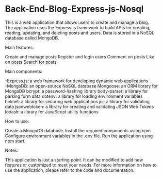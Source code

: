 # Back-End-Blog-Express-js-Nosql
This is a web application that allows users to create and manage a blog. The application uses the Express.js framework to build APIs for creating, reading, updating, and deleting posts and users. Data is stored in a NoSQL database called MongoDB.

Main features:

Create and manage posts
Register and login users
Comment on posts
Like on posts
Search for posts

Main components:

-Express.js: a web framework for developing dynamic web applications       
-MongoDB: an open-source NoSQL database
Mongoose: an ORM library for MongoDB
bcrypt: a password-hashing library
body-parser: a library for parsing form data
dotenv: a library for loading environment variables
helmet: a library for securing web applications
joi: a library for validating data
jsonwebtoken: a library for creating and validating JSON Web Tokens
lodash: a library for JavaScript utility functions


How to use:

Create a MongoDB database.
Install the required components using npm.
Configure environment variables in the .env file.
Run the application using npm start.

Notes:

This application is just a starting point. It can be modified to add new features or customized to meet your needs.
For more information on how to use the application, please refer to the code and documentation.

